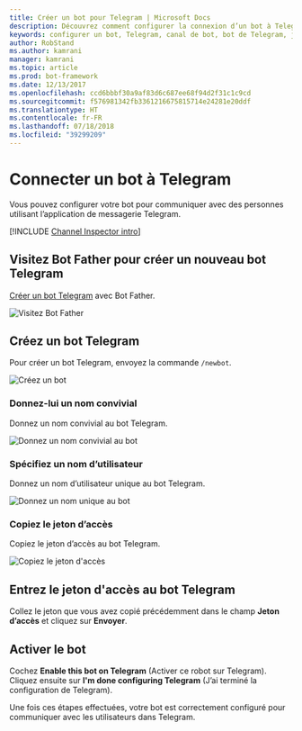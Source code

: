 ```yaml
---
title: Créer un bot pour Telegram | Microsoft Docs
description: Découvrez comment configurer la connexion d’un bot à Telegram.
keywords: configurer un bot, Telegram, canal de bot, bot de Telegram, jeton d’accès
author: RobStand
ms.author: kamrani
manager: kamrani
ms.topic: article
ms.prod: bot-framework
ms.date: 12/13/2017
ms.openlocfilehash: ccd6bbbf30a9af83d6c687ee68f94d2f31c1c9cd
ms.sourcegitcommit: f576981342fb3361216675815714e24281e20ddf
ms.translationtype: HT
ms.contentlocale: fr-FR
ms.lasthandoff: 07/18/2018
ms.locfileid: "39299209"
---
```

# <a name="connect-a-bot-to-telegram"></a>Connecter un bot à Telegram

Vous pouvez configurer votre bot pour communiquer avec des personnes utilisant l’application de messagerie Telegram.

[!INCLUDE [Channel Inspector intro](~/includes/snippet-channel-inspector.md)]

## <a name="visit-the-bot-father-to-create-a-new-telegram-bot"></a>Visitez Bot Father pour créer un nouveau bot Telegram

<a href="https://telegram.me/botfather" target="_blank">Créer un bot Telegram</a> avec Bot Father.

![Visitez Bot Father](~/media/channels/tg-StepVisitBotFather.png)

## <a name="create-a-new-telegram-bot"></a>Créez un bot Telegram
Pour créer un bot Telegram, envoyez la commande `/newbot`.

![Créez un bot](~/media/channels/tg-StepNewBot.png)

### <a name="specify-a-friendly-name"></a>Donnez-lui un nom convivial

Donnez un nom convivial au bot Telegram.

![Donnez un nom convivial au bot](~/media/channels/tg-StepNameBot.png)

### <a name="specify-a-username"></a>Spécifiez un nom d’utilisateur

Donnez un nom d’utilisateur unique au bot Telegram.

![Donnez un nom unique au bot](~/media/channels/tg-StepUsername.png)

### <a name="copy-the-access-token"></a>Copiez le jeton d’accès

Copiez le jeton d’accès au bot Telegram.

![Copiez le jeton d'accès](~/media/channels/tg-StepBotCreated.png)

## <a name="enter-the-telegram-bots-access-token"></a>Entrez le jeton d'accès au bot Telegram

Collez le jeton que vous avez copié précédemment dans le champ **Jeton d’accès** et cliquez sur **Envoyer**.

## <a name="enable-the-bot"></a>Activer le bot
Cochez **Enable this bot on Telegram** (Activer ce robot sur Telegram). Cliquez ensuite sur **I'm done configuring Telegram** (J’ai terminé la configuration de Telegram).

Une fois ces étapes effectuées, votre bot est correctement configuré pour communiquer avec les utilisateurs dans Telegram.
